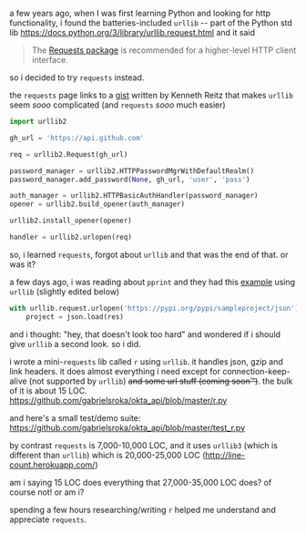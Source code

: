 a few years ago, when I was first learning Python and looking for http functionality, i found the batteries-included `urllib` -- part of the Python std lib
https://docs.python.org/3/library/urllib.request.html and it said
> The [Requests package](https://requests.readthedocs.io/en/master/) is recommended for a higher-level HTTP client interface.

so i decided to try `requests` instead.

the `requests` page links to a [gist](https://gist.github.com/kennethreitz/973705) written by Kenneth Reitz
that makes `urllib` seem *sooo* complicated (and `requests` *sooo* much easier)
```python
import urllib2

gh_url = 'https://api.github.com'

req = urllib2.Request(gh_url)

password_manager = urllib2.HTTPPasswordMgrWithDefaultRealm()
password_manager.add_password(None, gh_url, 'user', 'pass')

auth_manager = urllib2.HTTPBasicAuthHandler(password_manager)
opener = urllib2.build_opener(auth_manager)

urllib2.install_opener(opener)

handler = urllib2.urlopen(req)
```

so, i learned `requests`, forgot about `urllib` and that was the end of that. or was it?

a few days ago, i was reading about `pprint` and they had this [example](https://docs.python.org/3/library/pprint.html#example) using `urllib` (slightly edited below)
```python
with urllib.request.urlopen('https://pypi.org/pypi/sampleproject/json') as res:
    project = json.load(res)
```

and i thought: "hey, that doesn't look too hard" and wondered if i should give `urllib` a second look. so i did.

i wrote a mini-`requests` lib called `r` using `urllib`. it handles json, gzip and link headers.
it does almost everything i need except for connection-keep-alive (not supported by `urllib`) ~~and some url stuff (coming soon&trade;)~~.
the bulk of it is about 15 LOC. https://github.com/gabrielsroka/okta_api/blob/master/r.py

and here's a small test/demo suite: https://github.com/gabrielsroka/okta_api/blob/master/test_r.py

by contrast `requests` is 7,000-10,000 LOC, and it uses `urllib3` (which is different than `urllib`) which is 20,000-25,000 LOC (http://line-count.herokuapp.com/)

am i saying 15 LOC does everything that 27,000-35,000 LOC does? of course not! or am i?

spending a few hours researching/writing `r` helped me understand and appreciate `requests`.
